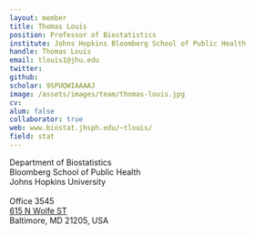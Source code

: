 ```yaml
---
layout: member
title: Thomas Louis
position: Professor of Biostatistics
institute: Johns Hopkins Bloomberg School of Public Health
handle: Thomas Louis
email: tlouis1@jhu.edu
twitter: 
github: 
scholar: 9SPUQWIAAAAJ
image: /assets/images/team/thomas-louis.jpg
cv: 
alum: false
collaborator: true                               
web: www.biostat.jhsph.edu/~tlouis/
field: stat
---
```

Department of Biostatistics <br /> 
Bloomberg School of Public Health<br /> 
Johns Hopkins University <br /> 
 <br /> 
Office 3545 <br /> 
[615 N Wolfe ST](https://goo.gl/7O9bZp) <br /> 
Baltimore, MD 21205, USA <br /> 
